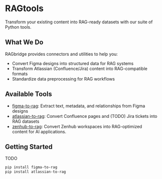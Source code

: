 # RAGtools

Transform your existing content into RAG-ready datasets with our suite of Python tools.

## What We Do

RAGbridge provides connectors and utilities to help you:
- Convert Figma designs into structured data for RAG systems
- Transform Atlassian (Confluence/Jira) content into RAG-compatible formats 
- Standardize data preprocessing for RAG workflows

## Available Tools

- [figma-to-rag](https://github.com/RAGbridge/figma-to-rag): Extract text, metadata, and relationships from Figma designs
- [atlassian-to-rag](https://github.com/RAGbridge/atlassian-to-rag): Convert Confluence pages and (TODO) Jira tickets into RAG datasets
- [zenhub-to-rag](https://github.com/RAGbridge/zenhub-to-rag): Convert Zenhub workspaces into RAG-optimized content for AI applications.

## Getting Started
TODO
```bash
pip install figma-to-rag
pip install atlassian-to-rag
```
